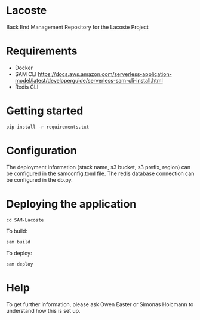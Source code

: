 # Lacoste

Back End Management Repository for the Lacoste Project

# Requirements

- Docker
- SAM CLI https://docs.aws.amazon.com/serverless-application-model/latest/developerguide/serverless-sam-cli-install.html
- Redis CLI

# Getting started

```
pip install -r requirements.txt
```

# Configuration

The deployment information (stack name, s3 bucket, s3 prefix, region) can be configured in the samconfig.toml file.
The redis database connection can be configured in the db.py.

# Deploying the application

```
cd SAM-Lacoste
```

To build:

```
sam build
```

To deploy:

```
sam deploy
```

# Help

To get further information, please ask Owen Easter or Simonas Holcmann to understand how this is set up.
